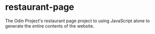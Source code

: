 # restaurant-page
The Odin Project's restaurant page project to using JavaScript alone to generate the entire contents of the website.
